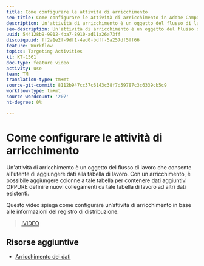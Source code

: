 ```yaml
---
title: Come configurare le attività di arricchimento
seo-title: Come configurare le attività di arricchimento in Adobe Campaign Classic
description: Un'attività di arricchimento è un oggetto del flusso di lavoro che consente all'utente di aggiungere dati alla tabella di lavoro. Con un arricchimento, è possibile aggiungere colonne a tale tabella per contenere dati aggiuntivi OPPURE definire nuovi collegamenti da tale tabella di lavoro ad altri dati esistenti.  Questo video spiega come configurare un’attività di arricchimento in base alle informazioni del registro di distribuzione.
seo-description: Un'attività di arricchimento è un oggetto del flusso di lavoro che consente all'utente di aggiungere dati alla tabella di lavoro. Con un arricchimento, è possibile aggiungere colonne a tale tabella per contenere dati aggiuntivi OPPURE definire nuovi collegamenti da tale tabella di lavoro ad altri dati esistenti.   Questo video spiega come configurare un’attività di arricchimento in base alle informazioni del registro di distribuzione.
uuid: 544128b9-9912-4ba7-8910-ad11a26a73ff
discoiquuid: ff2a1e2f-9df1-4ad0-bdff-5a257df5ff66
feature: Workflow
topics: Targeting Activities
kt: KT-1561
doc-type: feature video
activity: use
team: TM
translation-type: tm+mt
source-git-commit: 8112b947cc37c6143c38f7d59787c3c6339cb5c9
workflow-type: tm+mt
source-wordcount: '207'
ht-degree: 0%

---
```



# Come configurare le attività di arricchimento

Un&#39;attività di arricchimento è un oggetto del flusso di lavoro che consente all&#39;utente di aggiungere dati alla tabella di lavoro. Con un arricchimento, è possibile aggiungere colonne a tale tabella per contenere dati aggiuntivi OPPURE definire nuovi collegamenti da tale tabella di lavoro ad altri dati esistenti.

Questo video spiega come configurare un’attività di arricchimento in base alle informazioni del registro di distribuzione.

>[!VIDEO](https://video.tv.adobe.com/v/25193?quality=12)

## Risorse aggiuntive

- [Arricchimento dei dati](https://docs.adobe.com/content/help/en/campaign-classic/using/automating-with-workflows/use-cases/enriching-data.html)
